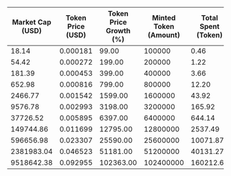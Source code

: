 | Market Cap (USD) | Token Price (USD) | Token Price Growth (%) | Minted Token (Amount) | Total Spent (Token) | Author Revenue (USD) | Platform Mint Fee (USD) |
|------------------|-------------------|------------------------|-----------------------|--------------------|-------------------------|-------------------------|
| 18.14 | 0.000181 | 99.00 | 100000 | 0.46 | 0.41 | 0.04 |
| 54.42 | 0.000272 | 199.00 | 200000 | 1.22 | 1.09 | 0.11 |
| 181.39 | 0.000453 | 399.00 | 400000 | 3.66 | 3.27 | 0.33 |
| 652.98 | 0.000816 | 799.00 | 800000 | 12.20 | 10.88 | 1.09 |
| 2466.77 | 0.001542 | 1599.00 | 1600000 | 43.92 | 39.18 | 3.92 |
| 9576.78 | 0.002993 | 3198.00 | 3200000 | 165.92 | 148.01 | 14.80 |
| 37726.52 | 0.005895 | 6397.00 | 6400000 | 644.14 | 574.61 | 57.46 |
| 149744.86 | 0.011699 | 12795.00 | 12800000 | 2537.49 | 2263.59 | 226.36 |
| 596656.98 | 0.023307 | 25590.00 | 25600000 | 10071.87 | 8984.69 | 898.47 |
| 2381983.04 | 0.046523 | 51181.00 | 51200000 | 40131.27 | 35799.42 | 3579.94 |
| 9518642.38 | 0.092955 | 102363.00 | 102400000 | 160212.66 | 142918.98 | 14291.90 |

